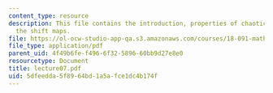 ```yaml
---
content_type: resource
description: This file contains the introduction, properties of chaotic systems and
  the shift maps.
file: https://ol-ocw-studio-app-qa.s3.amazonaws.com/courses/18-091-mathematical-exposition-spring-2005/5dfeedda5f8964bd1a5afce1dc4b174f_lecture07.pdf
file_type: application/pdf
parent_uid: 4f49b6fe-f496-6f32-5896-60bb9d27e8e0
resourcetype: Document
title: lecture07.pdf
uid: 5dfeedda-5f89-64bd-1a5a-fce1dc4b174f
---
```


